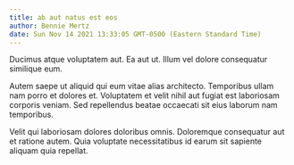 ```yaml
---
title: ab aut natus est eos
author: Bennie Mertz
date: Sun Nov 14 2021 13:33:05 GMT-0500 (Eastern Standard Time)
---
```

Ducimus atque voluptatem aut. Ea aut ut. Illum vel dolore consequatur similique eum.

 Autem saepe ut aliquid qui eum vitae alias architecto. Temporibus ullam nam porro et dolores et. Voluptatem et velit nihil aut fugiat est laboriosam corporis veniam. Sed repellendus beatae occaecati sit eius laborum nam temporibus.

 Velit qui laboriosam dolores doloribus omnis. Doloremque consequatur aut et ratione autem. Quia voluptate necessitatibus id earum sit sapiente aliquam quia repellat.